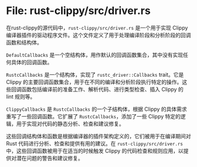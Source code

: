 # File: rust-clippy/src/driver.rs

在rust-clippy的源代码中，`rust-clippy/src/driver.rs` 是一个用于实现 Clippy 编译器插件的驱动程序文件。这个文件定义了用于处理编译阶段和分析阶段的回调函数和结构体。

`DefaultCallbacks` 是一个空结构体，用作默认的回调函数集合，其中没有实现任何具体的回调函数。

`RustcCallbacks` 是一个结构体，实现了 `rustc_driver::Callbacks` trait。它是 Clippy 的主要回调函数集合，用于在不同的编译和分析阶段执行特定的操作。这些回调函数包括编译前的准备工作、解析代码、进行类型检查、插入 Clippy 的 lint 规则等。

`ClippyCallbacks` 是 `RustcCallbacks` 的一个子结构体，根据 Clippy 的具体需求重写了一些回调函数。它扩展了 `RustcCallbacks`，添加了一些 Clippy 特定的逻辑，用于实现对代码的静态分析、检查和建议修复。

这些回调结构体和函数是根据编译器的插件架构定义的，它们被用于在编译期间对 Rust 代码进行分析、检查和提供有用的建议。在 `rust-clippy/src/driver.rs` 中，这些回调函数被用于在适当的时候触发 Clippy 的代码检查和规则应用，以提供对潜在问题的警告和建议修复。


